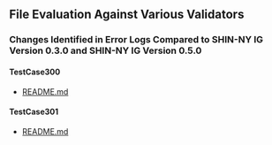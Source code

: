 ## File Evaluation Against Various Validators

### Changes Identified in Error Logs Compared to SHIN-NY IG Version 0.3.0 and SHIN-NY IG Version 0.5.0

#### TestCase300
- [README.md](TestCase300/README.md)

#### TestCase301
- [README.md](TestCase301/README.md)
